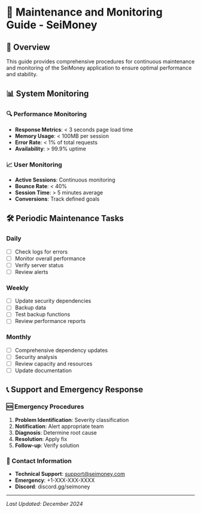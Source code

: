 # 🔧 Maintenance and Monitoring Guide - SeiMoney

## 🎯 Overview

This guide provides comprehensive procedures for continuous maintenance and monitoring of the SeiMoney application to ensure optimal performance and stability.

## 📊 System Monitoring

### 🔍 Performance Monitoring
- **Response Metrics**: < 3 seconds page load time
- **Memory Usage**: < 100MB per session
- **Error Rate**: < 1% of total requests
- **Availability**: > 99.9% uptime

### 📈 User Monitoring
- **Active Sessions**: Continuous monitoring
- **Bounce Rate**: < 40%
- **Session Time**: > 5 minutes average
- **Conversions**: Track defined goals

## 🛠️ Periodic Maintenance Tasks

### Daily
- [ ] Check logs for errors
- [ ] Monitor overall performance
- [ ] Verify server status
- [ ] Review alerts

### Weekly
- [ ] Update security dependencies
- [ ] Backup data
- [ ] Test backup functions
- [ ] Review performance reports

### Monthly
- [ ] Comprehensive dependency updates
- [ ] Security analysis
- [ ] Review capacity and resources
- [ ] Update documentation

## 📞 Support and Emergency Response

### 🆘 Emergency Procedures
1. **Problem Identification**: Severity classification
2. **Notification**: Alert appropriate team
3. **Diagnosis**: Determine root cause
4. **Resolution**: Apply fix
5. **Follow-up**: Verify solution

### 📱 Contact Information
- **Technical Support**: support@seimoney.com
- **Emergency**: +1-XXX-XXX-XXXX
- **Discord**: discord.gg/seimoney

---

*Last Updated: December 2024*